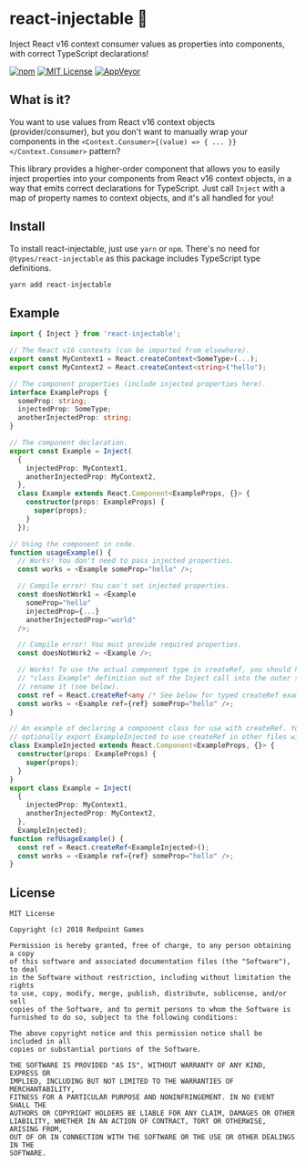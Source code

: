 # react-injectable :star2:

Inject React v16 context consumer values as properties into components, with correct TypeScript declarations!

[![npm](https://img.shields.io/npm/v/react-injectable.svg?style=flat-square)](https://www.npmjs.com/package/react-injectable)
[![MIT License](https://img.shields.io/npm/l/react-injectable.svg?style=flat-square)](http://opensource.org/licenses/MIT)
[![AppVeyor](https://img.shields.io/appveyor/ci/hach-que/react-injectable.svg?style=flat-square)](https://ci.appveyor.com/project/hach-que/react-injectable)

## What is it?

You want to use values from React v16 context objects (provider/consumer), but you don't want to manually wrap your
components in the `<Context.Consumer>{(value) => { ... }}</Context.Consumer>` pattern?

This library provides a higher-order component that allows you to easily inject properties into your components from 
React v16 context objects, in a way that emits correct declarations for TypeScript. Just call `Inject` with a map of
property names to context objects, and it's all handled for you!

## Install

To install react-injectable, just use `yarn` or `npm`. There's no need for `@types/react-injectable` as this package
includes TypeScript type definitions.

```sh
yarn add react-injectable
```

## Example

```typescript
import { Inject } from 'react-injectable';

// The React v16 contexts (can be imported from elsewhere).
export const MyContext1 = React.createContext<SomeType>(...);
export const MyContext2 = React.createContext<string>("hello");

// The component properties (include injected properties here).
interface ExampleProps {
  someProp: string;
  injectedProp: SomeType;
  anotherInjectedProp: string;
}

// The component declaration.
export const Example = Inject(
  {
    injectedProp: MyContext1,
    anotherInjectedProp: MyContext2,
  },
  class Example extends React.Component<ExampleProps, {}> {
    constructor(props: ExampleProps) {
      super(props);
    }
  });

// Using the component in code.
function usageExample() {
  // Works! You don't need to pass injected properties.
  const works = <Example someProp="hello" />;

  // Compile error! You can't set injected properties.
  const doesNotWork1 = <Example 
    someProp="hello" 
    injectedProp={...} 
    anotherInjectedProp="world" 
  />;

  // Compile error! You must provide required properties.
  const doesNotWork2 = <Example />;

  // Works! To use the actual component type in createRef, you should hoist the 
  // "class Example" definition out of the Inject call into the outer scope and 
  // rename it (see below).
  const ref = React.createRef<any /* See below for typed createRef example */>();
  const works = <Example ref={ref} someProp="hello" />;
}

// An example of declaring a component class for use with createRef. You can 
// optionally export ExampleInjected to use createRef in other files with it.
class ExampleInjected extends React.Component<ExampleProps, {}> {
  constructor(props: ExampleProps) {
    super(props);
  }
}
export class Example = Inject(
  {
    injectedProp: MyContext1,
    anotherInjectedProp: MyContext2,
  },
  ExampleInjected);
function refUsageExample() {
  const ref = React.createRef<ExampleInjected>();
  const works = <Example ref={ref} someProp="hello" />;
}
```

## License

```
MIT License

Copyright (c) 2018 Redpoint Games

Permission is hereby granted, free of charge, to any person obtaining a copy
of this software and associated documentation files (the "Software"), to deal
in the Software without restriction, including without limitation the rights
to use, copy, modify, merge, publish, distribute, sublicense, and/or sell
copies of the Software, and to permit persons to whom the Software is
furnished to do so, subject to the following conditions:

The above copyright notice and this permission notice shall be included in all
copies or substantial portions of the Software.

THE SOFTWARE IS PROVIDED "AS IS", WITHOUT WARRANTY OF ANY KIND, EXPRESS OR
IMPLIED, INCLUDING BUT NOT LIMITED TO THE WARRANTIES OF MERCHANTABILITY,
FITNESS FOR A PARTICULAR PURPOSE AND NONINFRINGEMENT. IN NO EVENT SHALL THE
AUTHORS OR COPYRIGHT HOLDERS BE LIABLE FOR ANY CLAIM, DAMAGES OR OTHER
LIABILITY, WHETHER IN AN ACTION OF CONTRACT, TORT OR OTHERWISE, ARISING FROM,
OUT OF OR IN CONNECTION WITH THE SOFTWARE OR THE USE OR OTHER DEALINGS IN THE
SOFTWARE.
```